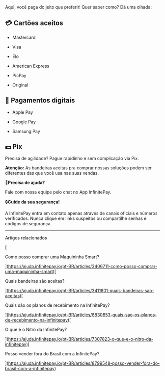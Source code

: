 Aqui, você paga do jeito que preferir! Quer saber como? Dá uma olhada:

## 💳 **Cartões aceitos**

-   Mastercard
    
-   Visa
    
-   Elo
    
-   American Express
    
-   PicPay
    
-   Original
    

## **🤳 Pagamentos digitais**

-   Apple Pay
    
-   Google Pay
    
-   Samsung Pay
    

## **💵 Pix**

Precisa de agilidade? Pague rapidinho e sem complicação via Pix.

**Atenção:** As bandeiras aceitas pra comprar nossas soluções podem ser diferentes das que você usa nas suas vendas.

🔔**Precisa de ajuda?**

Fale com nossa equipe pelo chat no App InfinitePay.

🔒**Cuide da sua segurança!**

A InfinitePay entra em contato apenas através de canais oficiais e números verificados. Nunca clique em links suspeitos ou compartilhe senhas e códigos de segurança.

___

Artigos relacionados

[

Como posso comprar uma Maquininha Smart?

](https://ajuda.infinitepay.io/pt-BR/articles/3406711-como-posso-comprar-uma-maquininha-smart)[

Quais bandeiras são aceitas?

](https://ajuda.infinitepay.io/pt-BR/articles/3411801-quais-bandeiras-sao-aceitas)[

Quais são os planos de recebimento na InfinitePay?

](https://ajuda.infinitepay.io/pt-BR/articles/6830853-quais-sao-os-planos-de-recebimento-na-infinitepay)[

O que é o Nitro da InfinitePay?

](https://ajuda.infinitepay.io/pt-BR/articles/7307823-o-que-e-o-nitro-da-infinitepay)[

Posso vender fora do Brasil com a InfinitePay?

](https://ajuda.infinitepay.io/pt-BR/articles/8799548-posso-vender-fora-do-brasil-com-a-infinitepay)
